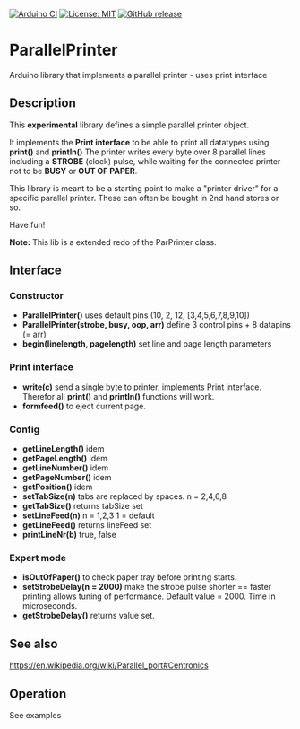 
[![Arduino CI](https://github.com/RobTillaart/ParallelPrinter/workflows/Arduino%20CI/badge.svg)](https://github.com/marketplace/actions/arduino_ci)
[![License: MIT](https://img.shields.io/badge/license-MIT-green.svg)](https://github.com/RobTillaart/ParallelPrinter/blob/master/LICENSE)
[![GitHub release](https://img.shields.io/github/release/RobTillaart/ParallelPrinter.svg?maxAge=3600)](https://github.com/RobTillaart/ParallelPrinter/releases)

# ParallelPrinter

Arduino library that implements a parallel printer - uses print interface

## Description

This **experimental** library defines a simple parallel printer object.

It implements the **Print interface** to be able to print all datatypes using **print()** and **println()**
The printer writes every byte over 8 parallel lines including a **STROBE** (clock) pulse,
while waiting for the connected printer not to be **BUSY** or **OUT OF PAPER**.

This library is meant to be a starting point to make a "printer driver" for a 
specific parallel printer. These can often be bought in 2nd hand stores or so.

Have fun!

**Note:** This lib is a extended redo of the ParPrinter class.

## Interface

### Constructor

- **ParallelPrinter()** uses default pins (10, 2, 12, \[3,4,5,6,7,8,9,10\])
- **ParallelPrinter(strobe, busy, oop, arr)** define 3 control pins + 8 datapins (= arr)
- **begin(linelength, pagelength)** set line and page length parameters

### Print interface
- **write(c)** send a single byte to printer, implements Print interface. Therefor all **print()** and **println()** functions will work.
- **formfeed()** to eject current page.

### Config

- **getLineLength()** idem
- **getPageLength()** idem
- **getLineNumber()** idem
- **getPageNumber()** idem
- **getPosition()**   idem
- **setTabSize(n)** tabs are replaced by spaces. n = 2,4,6,8
- **getTabSize()** returns tabSize set
- **setLineFeed(n)** n = 1,2,3  1 = default
- **getLineFeed()** returns lineFeed set
- **printLineNr(b)** true, false


### Expert mode 

- **isOutOfPaper()** to check paper tray before printing starts.
- **setStrobeDelay(n = 2000)** make the strobe pulse shorter == faster printing
allows tuning of performance. Default value = 2000. Time in microseconds.
- **getStrobeDelay()** returns value set.


## See also

https://en.wikipedia.org/wiki/Parallel_port#Centronics

## Operation

See examples
